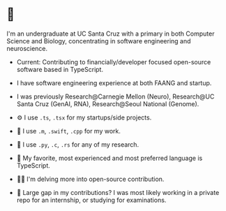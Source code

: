 # 👋 
I'm an undergraduate at UC Santa Cruz with a primary in both Computer Science and Biology, concentrating in software engineering and neuroscience.  

- Current: Contributing to financially/developer focused open-source software based in TypeScript.

- I have software engineering experience at both FAANG and startup.

- I was previously Research@Carnegie Mellon (Neuro), Research@UC Santa Cruz (GenAI, RNA), Research@Seoul National (Genome).

- ⚙️ I use `.ts`, `.tsx` for my startups/side projects. 

- 💼 I use `.m`, `.swift`, `.cpp` for my work. 

- 🔎 I use `.py`, `.c`, `.rs` for any of my research.

- 🌟 My favorite, most experienced and most preferred language is TypeScript.

- 🧑‍🎓 I'm delving more into open-source contribution.

- 📝 Large gap in my contributions? I was most likely working in a private repo for an internship, or studying for examinations.
